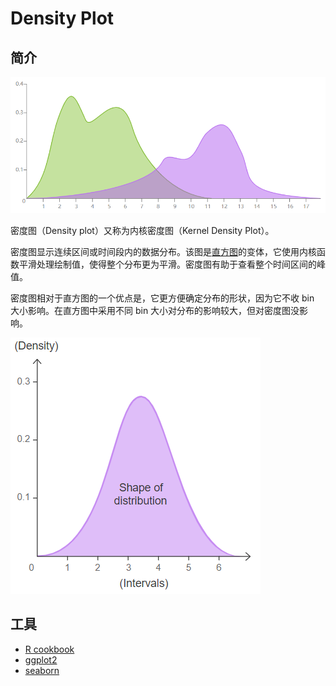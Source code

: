 # Density Plot

## 简介

![density](images/2020-03-31-22-37-47.png)

密度图（Density plot）又称为内核密度图（Kernel Density Plot）。

密度图显示连续区间或时间段内的数据分布。该图是[直方图](histogram.md)的变体，它使用内核函数平滑处理绘制值，使得整个分布更为平滑。密度图有助于查看整个时间区间的峰值。

密度图相对于直方图的一个优点是，它更方便确定分布的形状，因为它不收 bin 大小影响。在直方图中采用不同 bin 大小对分布的影响较大，但对密度图没影响。

![density](images/2020-03-31-22-44-28.png)

## 工具

- [R cookbook](http://www.cookbook-r.com/Graphs/Histogram_and_density_plot/)
- [ggplot2](https://www.r-graph-gallery.com/21-distribution-plot-using-ggplot2)
- [seaborn](https://python-graph-gallery.com/density-plot/)
